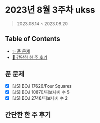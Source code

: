 # 2023년 8월 3주차 ukss

> 2023.08.14 ~ 2023.08.20

## Table of Contents

-   [✨ 푼 문제](#푼-문제)
-   [🤔 간단한 한 주 후기](#간단한-한-주-후기)

## 푼 문제

<!-- 📕 백준 : BOJ 문제번호/문제제목 e.g. BOJ 2577/숫자의 개수 -->
<!-- 📗 프로그래머스 : PRO 문제번호/문제제목 e.g. PRO 120812/최빈값 구하기 -->
<!-- 백준허브를 사용하시면 프로그래머스의 문제번호도 확인하실 수 있습니다 -->

-   [x] [JS] BOJ 17626/Four Squares
-   [x] [JS] BOJ 10870/피보나치 수 5
-   [x] [JS] BOJ 2748/피보나치 수 2

## 간단한 한 주 후기

<!-- 한 주 후기를 간단하게 작성해주세요 ! -->
